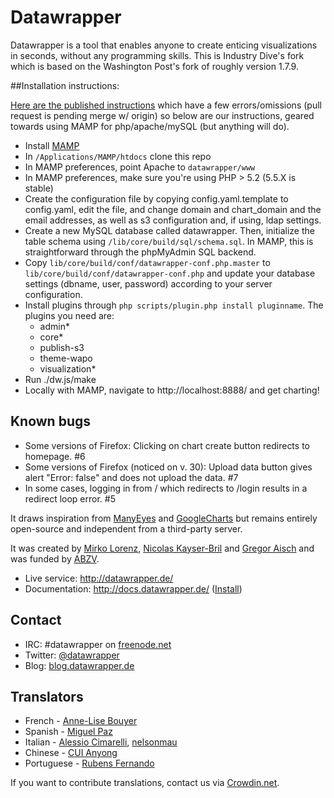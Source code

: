 # Datawrapper

Datawrapper is a tool that enables anyone to create enticing visualizations in seconds, without any programming skills. This is Industry Dive's fork which is based on the Washington Post's fork of roughly version 1.7.9.

##Installation instructions:

[Here are the published instructions](https://github.com/datawrapper/datawrapper/wiki/Installing-Datawrapper) which have a few errors/omissions (pull request is pending merge w/ origin) so below are our instructions, geared towards using MAMP for php/apache/mySQL (but anything will do).

- Install [MAMP](http://www.mamp.info/en/)
- In `/Applications/MAMP/htdocs` clone this repo
- In MAMP preferences, point Apache to `datawrapper/www`
- In MAMP preferences, make sure you're using PHP > 5.2 (5.5.X is stable)
- Create the configuration file by copying config.yaml.template to config.yaml, edit the file, and change domain and chart_domain and the email addresses, as well as s3 configuration and, if using, ldap settings.
- Create a new MySQL database called datawrapper. Then, initialize the table schema using `/lib/core/build/sql/schema.sql`. In MAMP, this is straightforward through the phpMyAdmin SQL backend.
- Copy `lib/core/build/conf/datawrapper-conf.php.master` to `lib/core/build/conf/datawrapper-conf.php` and update your database settings (dbname, user, password) according to your server configuration.
- Install plugins through `php scripts/plugin.php install pluginname`. The plugins you need are:
	- admin*
	- core*
	- publish-s3
	- theme-wapo
	- visualization*
- Run ./dw.js/make
- Locally with MAMP, navigate to http://localhost:8888/ and get charting!


## Known bugs

- Some versions of Firefox: Clicking on chart create button redirects to homepage. #6
- Some versions of Firefox (noticed on v. 30): Upload data button gives alert "Error:
  false" and does not upload the data. #7
- In some cases, logging in from / which redirects to /login results in a redirect loop error. #5

It draws inspiration from [ManyEyes](http://www-958.ibm.com/software/data/cognos/manyeyes/) and [GoogleCharts](https://developers.google.com/chart/) but remains entirely open-source and independent from a third-party server.

It was created by [Mirko Lorenz](http://www.mirkolorenz.com/), [Nicolas Kayser-Bril](http://nkb.fr) and [Gregor Aisch](http://driven-by-data.net/) and was funded by [ABZV](http://www.abzv.de/).

* Live service: <http://datawrapper.de/>
* Documentation: <http://docs.datawrapper.de/> ([Install](http://docs.datawrapper.de/en/install/))

## Contact

* IRC: #datawrapper on [freenode.net](https://webchat.freenode.net/)
* Twitter: [@datawrapper](http://twitter.com/datawrapper)
* Blog: [blog.datawrapper.de](http://blog.datawrapper.de)

## Translators

* French - [Anne-Lise Bouyer](https://crowdin.net/profile/annelise)
* Spanish - [Miguel Paz](https://github.com/miguelpaz)
* Italian - [Alessio Cimarelli](https://crowdin.net/profile/jenkin), [nelsonmau](https://crowdin.net/profile/nelsonmau)
* Chinese - [CUI Anyong](https://github.com/xiaoyongzi)
* Portuguese - [Rubens Fernando](https://crowdin.net/profile/rubensfernando)

If you want to contribute translations, contact us via [Crowdin.net](https://crowdin.net/project/datawrapper).
